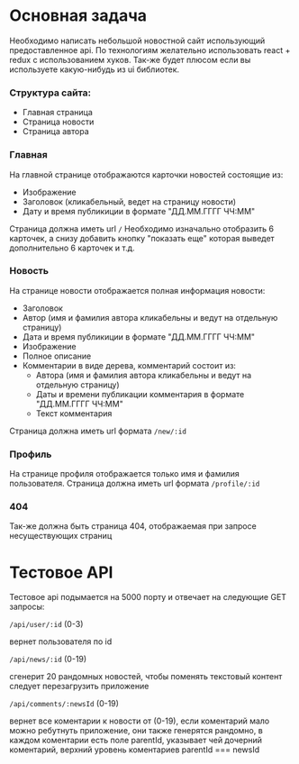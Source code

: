# Основная задача

Необходимо написать небольшой новостной сайт использующий предоставленное api.
По технологиям желательно использовать react + redux с использованием хуков.
Так-же будет плюсом если вы используете какую-нибудь из ui библиотек.

### Структура сайта:

- Главная страница
- Страница новости
- Страница автора

### Главная

На главной странице отображаются карточки новостей состоящие из:

- Изображение
- Заголовок (кликабельный, ведет на страницу новости)
- Дату и время публикиции в формате "ДД.ММ.ГГГГ ЧЧ:ММ"

Страница должна иметь url `/`
Необходимо изначально отобразить 6 карточек, а снизу добавить кнопку "показать еще" которая выведет дополнительно 6 карточек и т.д.

### Новость

На странице новости отображается полная информация новости:

- Заголовок
- Автор (имя и фамилия автора кликабельны и ведут на отдельную страницу)
- Дата и время публикиции в формате "ДД.ММ.ГГГГ ЧЧ:ММ"
- Изображение
- Полное описание
- Комментарии в виде дерева, комментарий состоит из:
  - Автора (имя и фамилия автора кликабельны и ведут на отдельную страницу)
  - Даты и времени публикации комментария в формате "ДД.ММ.ГГГГ ЧЧ:ММ"
  - Текст комментария

Страница должна иметь url формата `/new/:id`

### Профиль

На странице профиля отображается только имя и фамилия пользователя. Страница должна иметь url формата `/profile/:id`

### 404

Так-же должна быть страница 404, отображаемая при запросе несуществующих страниц

# Тестовое API

Тестовое api подымается на 5000 порту и отвечает на следующие GET запросы:

`/api/user/:id` (0-3)

вернет пользователя по id

`/api/news/:id` (0-19)

сгенерит 20 рандомных новостей, чтобы поменять текстовый контент следует перезагрузить приложение

`/api/comments/:newsId` (0-19)

вернет все коментарии к новости от (0-19), если коментарий мало можно ребутнуть приложение, они также генерятся рандомно, в каждом коментарии есть поле parentId, указывает чей дочерний коментарий, верхний уровень коментариев parentId === newsId
